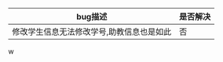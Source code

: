
|bug描述    |是否解决                          |
|-----------------|-------------------------------------------|
|修改学生信息无法修改学号,助教信息也是如此|否    |


w
